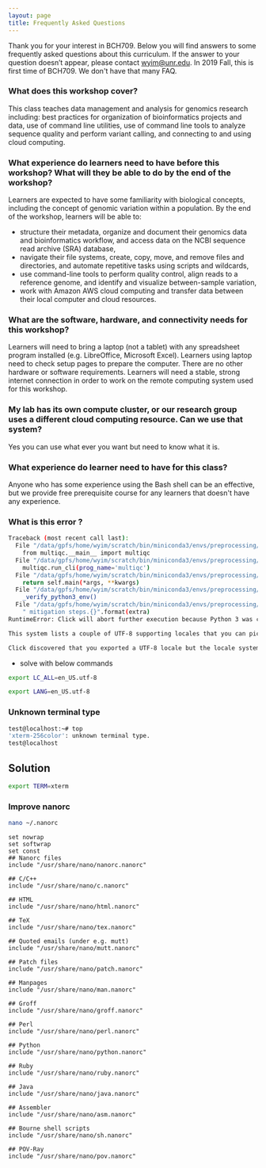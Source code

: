```yaml
---
layout: page
title: Frequently Asked Questions
---
```


Thank you for your interest in BCH709. Below you will find answers to some frequently asked questions about this curriculum. If the answer to your question doesn’t appear, please contact [wyim@unr.edu](mailto:wyim@unr.edu). 
In 2019 Fall, this is first time of BCH709. We don't have that many FAQ.


### What does this workshop cover? 

This class teaches data management and analysis for genomics research including: best practices for organization of bioinformatics projects and data, use of command line utilities, use of command line tools to analyze sequence quality and perform variant calling, and connecting to and using cloud computing. 

### What experience do learners need to have before this workshop? What will they be able to do by the end of the workshop? 

Learners are expected to have some familiarity with biological concepts, including the concept of genomic variation within a population. By the end of the workshop, learners will be able to: 

- structure their metadata, organize and document their genomics data and bioinformatics workflow, and access data on the NCBI sequence read archive (SRA) database,
- navigate their file systems, create, copy, move, and remove files and directories, and automate repetitive tasks using scripts and wildcards,
- use command-line tools to perform quality control, align reads to a reference genome, and identify and visualize between-sample variation,
- work with Amazon AWS cloud computing and transfer data between their local computer and cloud resources.

### What are the software, hardware, and connectivity needs for this workshop?
Learners will need to bring a laptop (not a tablet) with any spreadsheet program installed (e.g. LibreOffice, Microsoft Excel). Learners using laptop need to check setup pages to prepare the computer. There are no other hardware or software requirements. Learners will need a stable, strong internet connection in order to work on the remote computing system used for this workshop.

### My lab has its own compute cluster, or our research group uses a different cloud computing resource. Can we use that system?
Yes you can use what ever you want but need to know what it is.

### What experience do learner need to have for this class?
Anyone who has some experience using the Bash shell can be an effective, but we provide free prerequisite course for any learners that doesn't have any experience.



### What is this error ?

```bash
Traceback (most recent call last):
  File "/data/gpfs/home/wyim/scratch/bin/miniconda3/envs/preprocessing/bin/multiqc", line 6, in <module>
    from multiqc.__main__ import multiqc
  File "/data/gpfs/home/wyim/scratch/bin/miniconda3/envs/preprocessing/lib/python3.6/site-packages/multiqc/__main__.py", line 44, in <module>
    multiqc.run_cli(prog_name='multiqc')
  File "/data/gpfs/home/wyim/scratch/bin/miniconda3/envs/preprocessing/lib/python3.6/site-packages/click/core.py", line 829, in __call__
    return self.main(*args, **kwargs)
  File "/data/gpfs/home/wyim/scratch/bin/miniconda3/envs/preprocessing/lib/python3.6/site-packages/click/core.py", line 760, in main
    _verify_python3_env()
  File "/data/gpfs/home/wyim/scratch/bin/miniconda3/envs/preprocessing/lib/python3.6/site-packages/click/_unicodefun.py", line 130, in _verify_python3_env
    " mitigation steps.{}".format(extra)
RuntimeError: Click will abort further execution because Python 3 was configured to use ASCII as encoding for the environment. Consult https://click.palletsprojects.com/python3/ for mitigation steps.

This system lists a couple of UTF-8 supporting locales that you can pick from. The following suitable locales were discovered: aa_DJ.utf8, aa_ER.utf8, aa_ET.utf8, af_ZA.utf8, am_ET.utf8, an_ES.utf8, ar_AE.utf8, ar_BH.utf8, ar_DZ.utf8, ar_EG.utf8, ar_IN.utf8, ar_IQ.utf8, ar_JO.utf8, ar_KW.utf8, ar_LB.utf8, ar_LY.utf8, ar_MA.utf8, ar_OM.utf8, ar_QA.utf8, ar_SA.utf8, ar_SD.utf8, ar_SY.utf8, ar_TN.utf8, ar_YE.utf8, as_IN.utf8, ast_ES.utf8, ayc_PE.utf8, az_AZ.utf8, be_BY.utf8, bem_ZM.utf8, ber_DZ.utf8, ber_MA.utf8, bg_BG.utf8, bho_IN.utf8, bn_BD.utf8, bn_IN.utf8, bo_CN.utf8, bo_IN.utf8, br_FR.utf8, brx_IN.utf8, bs_BA.utf8, byn_ER.utf8, ca_AD.utf8, ca_ES.utf8, ca_FR.utf8, ca_IT.utf8, crh_UA.utf8, cs_CZ.utf8, csb_PL.utf8, cv_RU.utf8, cy_GB.utf8, da_DK.utf8, de_AT.utf8, de_BE.utf8, de_CH.utf8, de_DE.utf8, de_LU.utf8, doi_IN.utf8, dv_MV.utf8, dz_BT.utf8, el_CY.utf8, el_GR.utf8, en_AG.utf8, en_AU.utf8, en_BW.utf8, en_CA.utf8, en_DK.utf8, en_GB.utf8, en_HK.utf8, en_IE.utf8, en_IN.utf8, en_NG.utf8, en_NZ.utf8, en_PH.utf8, en_SG.utf8, en_US.utf8, en_ZA.utf8, en_ZM.utf8, en_ZW.utf8, es_AR.utf8, es_BO.utf8, es_CL.utf8, es_CO.utf8, es_CR.utf8, es_CU.utf8, es_DO.utf8, es_EC.utf8, es_ES.utf8, es_GT.utf8, es_HN.utf8, es_MX.utf8, es_NI.utf8, es_PA.utf8, es_PE.utf8, es_PR.utf8, es_PY.utf8, es_SV.utf8, es_US.utf8, es_UY.utf8, es_VE.utf8, et_EE.utf8, eu_ES.utf8, fa_IR.utf8, ff_SN.utf8, fi_FI.utf8, fil_PH.utf8, fo_FO.utf8, fr_BE.utf8, fr_CA.utf8, fr_CH.utf8, fr_FR.utf8, fr_LU.utf8, fur_IT.utf8, fy_DE.utf8, fy_NL.utf8, ga_IE.utf8, gd_GB.utf8, gez_ER.utf8, gez_ET.utf8, gl_ES.utf8, gu_IN.utf8, gv_GB.utf8, ha_NG.utf8, he_IL.utf8, hi_IN.utf8, hne_IN.utf8, hr_HR.utf8, hsb_DE.utf8, ht_HT.utf8, hu_HU.utf8, hy_AM.utf8, ia_FR.utf8, id_ID.utf8, ig_NG.utf8, ik_CA.utf8, is_IS.utf8, it_CH.utf8, it_IT.utf8, iu_CA.utf8, iw_IL.utf8, ja_JP.utf8, ka_GE.utf8, kk_KZ.utf8, kl_GL.utf8, km_KH.utf8, kn_IN.utf8, ko_KR.utf8, kok_IN.utf8, ks_IN.utf8, ku_TR.utf8, kw_GB.utf8, ky_KG.utf8, lb_LU.utf8, lg_UG.utf8, li_BE.utf8, li_NL.utf8, lij_IT.utf8, lo_LA.utf8, lt_LT.utf8, lv_LV.utf8, mag_IN.utf8, mai_IN.utf8, mg_MG.utf8, mhr_RU.utf8, mi_NZ.utf8, mk_MK.utf8, ml_IN.utf8, mn_MN.utf8, mni_IN.utf8, mr_IN.utf8, ms_MY.utf8, mt_MT.utf8, my_MM.utf8, nb_NO.utf8, nds_DE.utf8, nds_NL.utf8, ne_NP.utf8, nhn_MX.utf8, niu_NU.utf8, niu_NZ.utf8, nl_AW.utf8, nl_BE.utf8, nl_NL.utf8, nn_NO.utf8, nr_ZA.utf8, nso_ZA.utf8, oc_FR.utf8, om_ET.utf8, om_KE.utf8, or_IN.utf8, os_RU.utf8, pa_IN.utf8, pa_PK.utf8, pap_AN.utf8, pl_PL.utf8, ps_AF.utf8, pt_BR.utf8, pt_PT.utf8, ro_RO.utf8, ru_RU.utf8, ru_UA.utf8, rw_RW.utf8, sa_IN.utf8, sat_IN.utf8, sc_IT.utf8, sd_IN.utf8, se_NO.utf8, shs_CA.utf8, si_LK.utf8, sid_ET.utf8, sk_SK.utf8, sl_SI.utf8, so_DJ.utf8, so_ET.utf8, so_KE.utf8, so_SO.utf8, sq_AL.utf8, sq_MK.utf8, sr_ME.utf8, sr_RS.utf8, ss_ZA.utf8, st_ZA.utf8, sv_FI.utf8, sv_SE.utf8, sw_KE.utf8, sw_TZ.utf8, szl_PL.utf8, ta_IN.utf8, ta_LK.utf8, te_IN.utf8, tg_TJ.utf8, th_TH.utf8, ti_ER.utf8, ti_ET.utf8, tig_ER.utf8, tk_TM.utf8, tl_PH.utf8, tn_ZA.utf8, tr_CY.utf8, tr_TR.utf8, ts_ZA.utf8, tt_RU.utf8, ug_CN.utf8, uk_UA.utf8, unm_US.utf8, ur_IN.utf8, ur_PK.utf8, ve_ZA.utf8, vi_VN.utf8, wa_BE.utf8, wae_CH.utf8, wal_ET.utf8, wo_SN.utf8, xh_ZA.utf8, yi_US.utf8, yo_NG.utf8, yue_HK.utf8, zh_CN.utf8, zh_HK.utf8, zh_SG.utf8, zh_TW.utf8, zu_ZA.utf8

Click discovered that you exported a UTF-8 locale but the locale system could not pick up from it because it does not exist. The exported locale is 'C.UTF-8' but it is not supported

```

 - solve with below commands

```bash
export LC_ALL=en_US.utf-8

export LANG=en_US.utf-8
```


### Unknown terminal type
```bash
test@localhost:~# top
'xterm-256color': unknown terminal type.
test@localhost
```
## Solution
```bash
export TERM=xterm

```

### Improve nanorc
```bash
nano ~/.nanorc
```
```
set nowrap
set softwrap
set const
## Nanorc files
include "/usr/share/nano/nanorc.nanorc"

## C/C++
include "/usr/share/nano/c.nanorc"

## HTML
include "/usr/share/nano/html.nanorc"

## TeX
include "/usr/share/nano/tex.nanorc"

## Quoted emails (under e.g. mutt)
include "/usr/share/nano/mutt.nanorc"

## Patch files
include "/usr/share/nano/patch.nanorc"

## Manpages
include "/usr/share/nano/man.nanorc"

## Groff
include "/usr/share/nano/groff.nanorc"

## Perl
include "/usr/share/nano/perl.nanorc"

## Python
include "/usr/share/nano/python.nanorc"

## Ruby
include "/usr/share/nano/ruby.nanorc"

## Java
include "/usr/share/nano/java.nanorc"

## Assembler
include "/usr/share/nano/asm.nanorc"

## Bourne shell scripts
include "/usr/share/nano/sh.nanorc"

## POV-Ray
include "/usr/share/nano/pov.nanorc"
```
